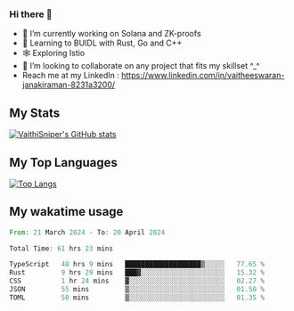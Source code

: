 ### Hi there 👋

- 🔭 I’m currently working on Solana and ZK-proofs
- 📖 Learning to BUIDL with Rust, Go and C++
- 🕸️ Exploring Istio
- 👯 I’m looking to collaborate on any project that fits my skillset ^_^
- Reach me at my LinkedIn : https://www.linkedin.com/in/vaitheeswaran-janakiraman-8231a3200/

## My Stats
[![VaithiSniper's GitHub stats](https://github-readme-stats.vercel.app/api?username=VaithiSniper&hide=stars&theme=radical)](https://github.com/anuraghazra/github-readme-stats)

## My Top Languages

[![Top Langs](https://github-readme-stats.vercel.app/api/top-langs/?username=VaithiSniper&layout=compact)](https://github.com/anuraghazra/github-readme-stats)

## My wakatime usage

<!--START_SECTION:waka-->

```rust
From: 21 March 2024 - To: 20 April 2024

Total Time: 61 hrs 23 mins

TypeScript   48 hrs 9 mins   ███████████████████▒░░░░░   77.65 %
Rust         9 hrs 29 mins   ███▓░░░░░░░░░░░░░░░░░░░░░   15.32 %
CSS          1 hr 24 mins    ▓░░░░░░░░░░░░░░░░░░░░░░░░   02.27 %
JSON         55 mins         ▒░░░░░░░░░░░░░░░░░░░░░░░░   01.50 %
TOML         50 mins         ▒░░░░░░░░░░░░░░░░░░░░░░░░   01.35 %
```

<!--END_SECTION:waka-->
